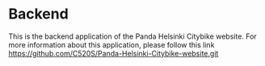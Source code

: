 # Backend
This is the backend application of the Panda Helsinki Citybike website. For more information about this application, please follow this link
https://github.com/C520S/Panda-Helsinki-Citybike-website.git
